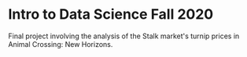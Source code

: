 # Intro to Data Science Fall 2020
Final project involving the analysis of the Stalk market's turnip prices in Animal Crossing: New Horizons.
